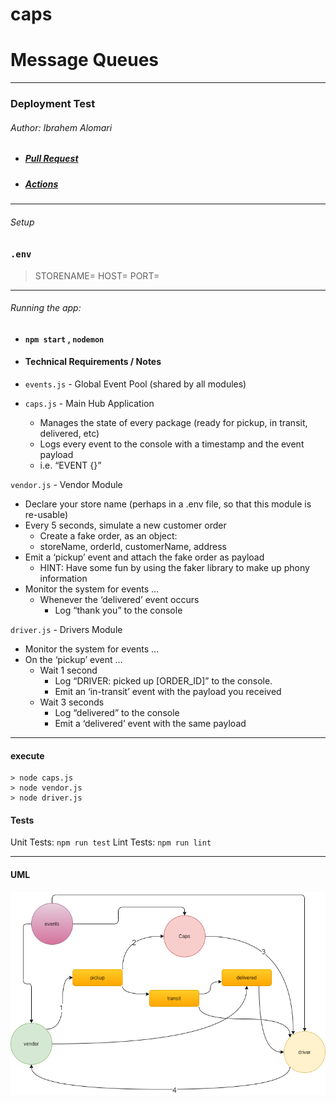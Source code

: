 # caps

# Message Queues


---

### Deployment Test

###### Author: Ibrahem Alomari

- ##### [Pull Request](https://github.com/ibrahemomari/caps/pull/3)
- ##### [Actions](https://github.com/ibrahemomari/caps/actions)


---

###### Setup

### `.env`

> STORENAME=
>HOST=
>PORT=


---

###### Running the app:

- #### `npm start` , `nodemon`

- #### Technical Requirements / Notes
  
- `events.js` - Global Event Pool (shared by all modules)
- `caps.js` - Main Hub Application
    - Manages the state of every package (ready for pickup, in transit, delivered, etc)
    - Logs every event to the console with a timestamp and the event payload
    - i.e. “EVENT {}”

`vendor.js` - Vendor Module
- Declare your store name (perhaps in a .env file, so that this module is re-usable)
- Every 5 seconds, simulate a new customer order
    - Create a fake order, as an object:
    - storeName, orderId, customerName, address
- Emit a ‘pickup’ event and attach the fake order as payload
    - HINT: Have some fun by using the faker library to make up phony information
- Monitor the system for events …
    - Whenever the ‘delivered’ event occurs
        - Log “thank you” to the console
        
`driver.js` - Drivers Module
- Monitor the system for events …
- On the ‘pickup’ event …
    - Wait 1 second
        - Log “DRIVER: picked up [ORDER_ID]” to the console.
        - Emit an ‘in-transit’ event with the payload you received
    - Wait 3 seconds
        - Log “delivered” to the console
        - Emit a ‘delivered’ event with the same payload





---
#### execute
    > node caps.js
    > node vendor.js
    > node driver.js

#### Tests

Unit Tests: `npm run test`
Lint Tests: `npm run lint`

---

#### UML

![](event.png)
